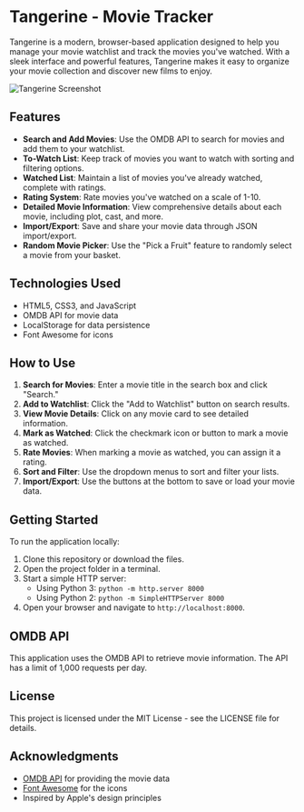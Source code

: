 # Tangerine - Movie Tracker

Tangerine is a modern, browser-based application designed to help you manage your movie watchlist and track the movies you've watched. With a sleek interface and powerful features, Tangerine makes it easy to organize your movie collection and discover new films to enjoy.

![Tangerine Screenshot](screenshot.png)

## Features

- **Search and Add Movies**: Use the OMDB API to search for movies and add them to your watchlist.
- **To-Watch List**: Keep track of movies you want to watch with sorting and filtering options.
- **Watched List**: Maintain a list of movies you've already watched, complete with ratings.
- **Rating System**: Rate movies you've watched on a scale of 1-10.
- **Detailed Movie Information**: View comprehensive details about each movie, including plot, cast, and more.
- **Import/Export**: Save and share your movie data through JSON import/export.
- **Random Movie Picker**: Use the "Pick a Fruit" feature to randomly select a movie from your basket.

## Technologies Used

- HTML5, CSS3, and JavaScript
- OMDB API for movie data
- LocalStorage for data persistence
- Font Awesome for icons

## How to Use

1. **Search for Movies**: Enter a movie title in the search box and click "Search."
2. **Add to Watchlist**: Click the "Add to Watchlist" button on search results.
3. **View Movie Details**: Click on any movie card to see detailed information.
4. **Mark as Watched**: Click the checkmark icon or button to mark a movie as watched.
5. **Rate Movies**: When marking a movie as watched, you can assign it a rating.
6. **Sort and Filter**: Use the dropdown menus to sort and filter your lists.
7. **Import/Export**: Use the buttons at the bottom to save or load your movie data.

## Getting Started

To run the application locally:

1. Clone this repository or download the files.
2. Open the project folder in a terminal.
3. Start a simple HTTP server:
   - Using Python 3: `python -m http.server 8000`
   - Using Python 2: `python -m SimpleHTTPServer 8000`
4. Open your browser and navigate to `http://localhost:8000`.

## OMDB API

This application uses the OMDB API to retrieve movie information. The API has a limit of 1,000 requests per day.

## License

This project is licensed under the MIT License - see the LICENSE file for details.

## Acknowledgments

- [OMDB API](http://www.omdbapi.com/) for providing the movie data
- [Font Awesome](https://fontawesome.com/) for the icons
- Inspired by Apple's design principles 